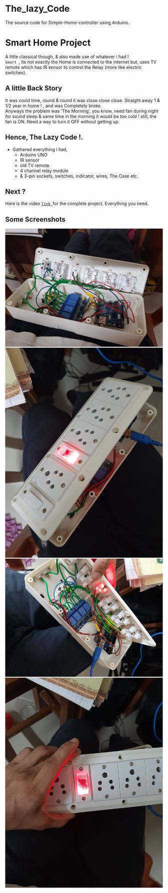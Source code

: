 # The_lazy_Code
The source code for Simple-Home-controller using Arduino.

# Smart Home Project
A little classical though, & also made use of whatever i had !<br/>
`Smart `, Its not exactly the Home is connected to the internet but, uses TV remote which has IR sensor to control the Relay (more like electric switches). <br/>


## A little Back Story
It was covid time, round & round it was close close close. Straight away 1 & 1/2 year in home ! , and was Completely broke. 
<br/>
Anyways the problem was 'The Morning', you know, need fan during night for sound sleep & same time in the morning it would be too cold ! still, the fan is ON. Need a way to turn it OFF without getting up.
<br/>

## Hence,  The Lazy Code !.

- Gathered everything i had, 
    - Arduino UNO
    - IR sensor
    - old TV remote 
    - 4 channel relay module
    - & 3-pin sockets,  switches, indicator, wires, The Case etc.

## Next ?

Here is the video [`link `](https://youtu.be/yADLIZVvrqg)for the complete project. Everything you need.<br />

## Some Screenshots

![](./docs/assets/20200724_214342.jpg)
![](./docs/assets/20200724_214530.jpg)
![](./docs/assets/20200724_214534.jpg)
![](./docs/assets/20200724_214539.jpg)



